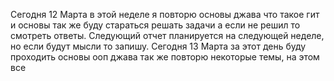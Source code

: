 Сегодня 12 Марта в этой неделе я повторю основы джава что такое гит и основы так же буду стараться решать задачи а если не решил то смотреть ответы. Следующий отчет планируется на следующей неделе, но если будут мысли то запишу.
Сегодня 13 Марта за этот день буду проходить основы ооп джава так же повторю некоторые темы, на этом все
